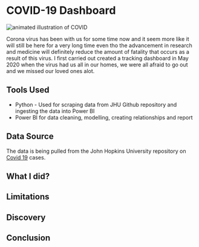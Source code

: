 # COVID-19 Dashboard


![animated illustration of COVID](https://raw.githubusercontent.com/francisatoyebi/POWER-BI/main/COVID-19/Coronavirus_Covid-19.png)

Corona virus has been with us for some time now and it seem more like it will still be here for a very long time even tho the advancement in research and medicine will definitely reduce the amount of fatality that occurs as a result of this virus. I first carried out created a tracking dashboard in May 2020 when the virus had us all in our homes, we were all afraid to go out and we missed our loved ones alot. 

## Tools Used
* Python - Used for scraping data from JHU Github repository and ingesting the data into Power BI
* Power BI for data cleaning, modelling, creating relationships and report

## Data Source
The data is being pulled from the John Hopkins University repository on [Covid 19]('https://github.com/CSSEGISandData/COVID-19/blob/master/csse_covid_19_data/csse_covid_19_time_series) cases.

## What I did?

## Limitations

## Discovery

## Conclusion
